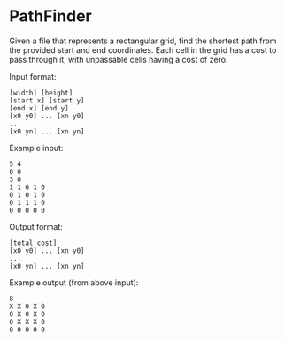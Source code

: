 # PathFinder

Given a file that represents a rectangular grid, find the shortest path from the provided start and end coordinates. Each cell in the grid has a cost to pass through it, with unpassable cells having a cost of zero.

Input format:
```
[width] [height]
[start x] [start y]
[end x] [end y]
[x0 y0] ... [xn y0]
...
[x0 yn] ... [xn yn]
```

Example input:
```
5 4
0 0
3 0
1 1 6 1 0
0 1 0 1 0
0 1 1 1 0
0 0 0 0 0
```

Output format:
```
[total cost]
[x0 y0] ... [xn y0]
...
[x0 yn] ... [xn yn]
```

Example output (from above input):
```
8
X X 0 X 0
0 X 0 X 0
0 X X X 0
0 0 0 0 0
```
